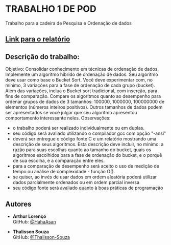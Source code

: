 # TRABALHO 1 DE POD

Trabalho para a cadeira de Pesquisa e Ordenação de dados

## [Link para o relatório](https://docs.google.com/document/d/1__a_jLDtYgs2NlDTN85cSuDg7Ir8ZKUpNcAXTmyz7w0/edit?usp=sharing)

## Descrição do trabalho:

Objetivo: Consolidar conhecimento em técnicas de ordenação de dados.
Implemente um algoritmo híbrido de ordenação de dados. Seu algoritmo deve usar como base o Bucket Sort. Você deve experimentar com, no mínimo, 3 variações para a fase de ordenação de cada grupo (bucket). Além das variações, inclua o Bucket sort tradicional, com inserção, para fins de comparação.
Compare os algoritmos quanto ao desempenho para ordenar grupos de dados de 3 tamanhos: 100000, 1000000, 100000000 de elementos (números inteiros positivos). Outros tamanhos de dados podem ser apresentados se você julgar que seu algoritmo apresentou comportamento interessante neles.
Observações:
- o trabalho poderá ser realizado individualmente ou em duplas.
- seu código será avaliado utilizando o compilador gcc com opção "-ansi"
- deverá ser entregue o código fonte C e um relatório mostrando uma descrição de seus algoritmos. Esta descrição deve incluir, no mínimo: a razão para suas escolhas quanto ao tamanho do bucket, quais os algoritmos escolhidos para a fase de ordenação do bucket, e o porquê de sua escolha, e a comparação entre eles.
- para a comparação de desempenho será aceito o uso de medição de tempo ou análise de complexidade - função O().
- se quiser, ao invés de usar dados em ordem aleatória poderá utilizar dados parcialmente ordenados ou em ordem parcial inversa
- seu código fonte será avaliado quanto à boas práticas de programação




## Autores

- **Arthur Lorenço**  
   GitHub: [@HahaAsan](https://github.com/HahaAsan)

- **Thalisson Souza**  
   GitHub: [@Thalisson-Souza](https://github.com/Thalisson-Souza)
